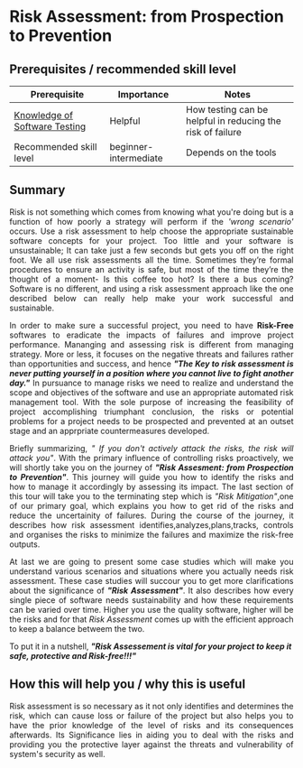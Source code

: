 # Risk Assessment: from Prospection to Prevention
## Prerequisites / recommended skill level

| Prerequisite | Importance | Notes |
| -------------|----------|------|
|[Knowledge of Software Testing](https://www.test-institute.org/Introduction_To_Software_Testing.php) | Helpful | How testing can be helpful in reducing the risk of failure |
| Recommended skill level | beginner-intermediate | Depends on the tools |

## Summary
<p align="justify">
Risk is not something which comes from knowing what you're doing but is a function of how poorly a strategy will perform if the <i>'wrong scenario'</i> occurs. Use a risk assessment to help choose the appropriate sustainable software concepts for your project. 
Too little and your software is unsustainable; 
It can take just a few seconds but gets you off on the right foot.
We all use risk assessments all the time. 
Sometimes they’re formal procedures to ensure an activity is safe, but most of the time they’re the thought of a moment- Is this coffee too hot? Is there a bus coming? 
Software is no different, and using a risk assessment approach like the one described below can really help make your work successful and sustainable. 
  </p>
  
  <p align="justify">
  In order to make sure a successful project, you need to have <b>Risk-Free</b> softwares to eradicate the impacts of failures and improve project performance. Mananging and assessing risk is different from managing strategy. More or less, it focuses on the negative threats and failures rather than opportunities and success, and hence <b><i>"The Key to risk assessment is never putting yourself in a position where you cannot live to fight another day."</i></b> In pursuance to manage risks we need to realize and understand the scope and objectives of the software and use an appropriate automated risk management tool. With the sole purpose of increasing the feasibility of project accomplishing triumphant conclusion, the risks or potential problems for a project needs to be prospected and prevented at an outset stage and an apprpriate countermeasures developed.
</p>

<p align="justify">
  Briefly summarizing, <i>" If you don't actively attack the risks, the risk will attack you"</i>. With the primary influence of controlling risks proactively, we will shortly  take you on the journey of <b><i>"Risk Assesment: from Prospection to Prevention"</i></b>. This journey will guide you how to identify the risks and how to manage it accordingly by assessing its impact. The last section of this tour will take you to the terminating step which is <i>"Risk Mitigation"</i>,one of our primary goal, which explains you how to get rid of the risks and reduce the uncertainity of failures. During the course of the journey, it describes how risk assessment identifies,analyzes,plans,tracks, controls and organises the risks to minimize the failures and maximize the risk-free outputs.
  </p>
<p align="justify">
At last we are going to present some case studies which will make you understand various scenarios and situations where you actually needs risk assessment. These case studies will succour you to get more clarifications about the significance of <b><i>"Risk Assessment"</i></b>. It also describes how every single piece of software needs sustainability and how these  requirements can be varied over time. Higher you use the quality software, higher will be the risks and for that <i>Risk Assessment</i> comes up with the efficient approach to keep a balance betweem the two.
  </p>

To put it in a nutshell, ***"Risk Assessement is vital for your project to keep it safe, protective and Risk-free!!!"***

## How this will help you / why this is useful
<p align="justify">
Risk assessment is so necessary as it not only identifies and determines the risk, which can cause loss or failure of the project but also helps you to have the prior knowledge of the level of risks and its consequences afterwards.  Its Significance lies in aiding you to deal with the risks and providing you the protective layer against the threats and vulnerability of system's security as well.
  </p>
  
